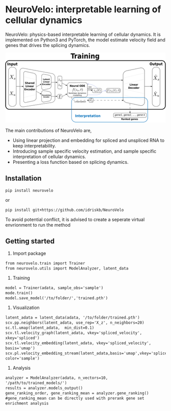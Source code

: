 # NeuroVelo: interpretable learning of cellular dynamics
NeuroVelo: physics-based interpretable learning of cellular dynamics. It is implemented on Python3 and PyTorch, the model estimate velocity field and genes that drives the splicing dynamics.

![Model](https://github.com/idriskb/NeuroVelo/blob/main/figures/model_final.png?raw=true)

The main contributions of NeuroVelo are,

- Using linear projection and embedding for spliced and unspliced RNA to keep interpretability.
- Introducing sample specific velocity estimation, and sample specific interpretation of cellular dynamics.
- Presenting a loss function based on splicing dynamics.

## Installation

```python3
pip install neurovelo
```

or

```python3
pip install git+https://github.com/idriskb/NeuroVelo
```

To avoid potential conflict, it is advised to create a seperate virtual envrionment to run the method
## Getting started

1. Import package

```python3
from neurovelo.train import Trainer
from neurovelo.utils import ModelAnalyzer, latent_data
```

1. Training

```python3
model = Trainer(adata, sample_obs='sample')
mode.train()
model.save_model('/to/folder/','trained.pth')
```

1. Visualization

```python3
latent_adata = latent_data(adata, '/to/folder/trained.pth')
scv.pp.neighbors(latent_adata, use_rep='X_z', n_neighbors=20)
sc.tl.umap(latent_adata,  min_dist=0.1)
scv.tl.velocity_graph(latent_adata, vkey='spliced_velocity', xkey='spliced')
scv.tl.velocity_embedding(latent_adata, vkey='spliced_velocity', basis='umap')
scv.pl.velocity_embedding_stream(latent_adata,basis='umap',vkey='spliced_velocity', color='sample')
```

1. Analysis

```python3
analyzer = ModelAnalyzer(adata, n_vectors=10, '/path/to/trained_models/')
results = analyzer.models_output()
gene_ranking_order, gene_ranking_mean = analyzer.gene_ranking() #gene_ranking_mean can be directly used with prerank gene set enrichment analysis
```
   
